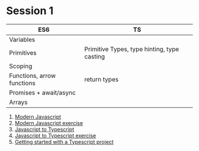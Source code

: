 # Session 1

| ES6                        | TS                                          |
|----------------------------|---------------------------------------------|
| Variables                  |                                             |
| Primitives                 | Primitive Types, type hinting, type casting |
| Scoping                    |                                             |
| Functions, arrow functions | return types                                |
| Promises + await/async     |                                             |
| Arrays                     |                                             |

1. [Modern Javascript](modern-js.md)
2. [Modern Javascript exercise](es6-exercise.md)
3. [Javascript to Typescript](es6-to-ts.md)
4. [Javascript to Typescript exercise](ts-exercise.md)
5. [Getting started with a Typescript project](getting-started.md)